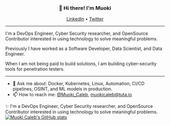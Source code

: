 <h3 align="center">👋 Hi there! I'm Muoki</h3>
<p align="center">
  <a href="www.linkedin.com/in/muokicaleb">LinkedIn</a> •
  <a href="https://twitter.com/muoki_caleb">Twitter</a>
</p>


--- 
I'm a DevOps Engineer, Cyber Security researcher, and OpenSource Contributor interested in using technology to solve meaningful problems. 

Previously I have worked as a Software Developer, Data Scientist, and Data Engineer.

When I am not being paid to build solutions, I am building cyber-security tools for penetration testers.

---

- 💬 Ask me about: Docker, Kubernetes, Linux, Automation, CI/CD pipelines, OSINT, and ML models in production.
- 📫 How to reach me: [@Muoki_Caleb](https://twitter.com/Muoki_Caleb), [muokicaleb@tuta.io](muokicaleb@tuta.io)

✨ I'm a DevOps Engineer, Cyber Security researcher, and OpenSource Contributor interested in using technology to solve meaningful problems. 
[![Muoki Caleb's GitHub stats](https://github-readme-stats.vercel.app/api?username=muokicaleb&theme=nord&count_private=true&show_icons=true)](https://github.com/muokicaleb)

